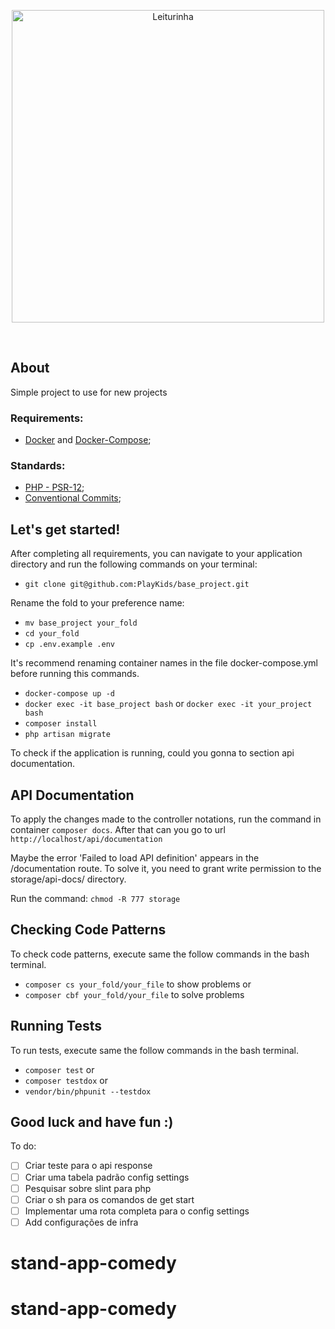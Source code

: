 <br><br><p align="center"><img src="https://turinha-static.pkds.it/build/leiturinha-ebook/1.2/assets/images/logo-leiturinha-new.png" width="500" alt="Leiturinha"></p><br>

## About

Simple project to use for new projects


### Requirements:

- [Docker](https://www.docker.com/) and [Docker-Compose](https://docs.docker.com/compose/);

### Standards:

- [PHP - PSR-12](https://www.php-fig.org/psr/psr-12/);
- [Conventional Commits](https://www.conventionalcommits.org/);

## Let's get started!

After completing all requirements, you can navigate to your application directory and run the following commands on your terminal:

- `git clone git@github.com:PlayKids/base_project.git`

Rename the fold to your preference name:
- `mv base_project your_fold`
- `cd your_fold`
- `cp .env.example .env`

It's recommend renaming container names in the file docker-compose.yml before running this commands.

- `docker-compose up -d`
- `docker exec -it base_project bash` or `docker exec -it your_project bash`
- `composer install`
- `php artisan migrate`

 To check if the application is running, could you gonna to section api documentation. 


## API Documentation

To apply the changes made to the controller notations, run the command in container `composer docs`.
After that can you go to url `http://localhost/api/documentation`

Maybe the error 'Failed to load API definition' appears in the /documentation route. To solve it, you need to grant write permission to the storage/api-docs/ directory.

Run the command: `chmod -R 777 storage`

## Checking Code Patterns
To check code patterns, execute same the follow commands in the bash terminal.
* `composer cs your_fold/your_file`  to show problems 
or
* `composer cbf your_fold/your_file`  to solve problems

## Running Tests
To run tests, execute same the follow commands in the bash terminal.
* `composer test`  or
* `composer testdox`  or
* `vendor/bin/phpunit --testdox`


## Good luck and have fun :)

To do:
- [ ] Criar teste para o api response
- [ ] Criar uma tabela padrão config settings
- [ ] Pesquisar sobre slint para php
- [ ] Criar o sh para os comandos de get start
- [ ] Implementar uma rota completa para o config settings
- [ ] Add configurações de infra

# stand-app-comedy
# stand-app-comedy
